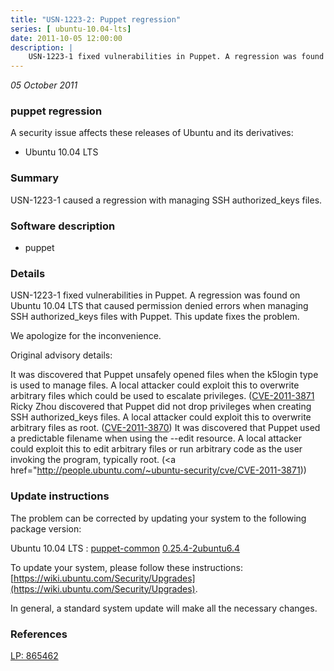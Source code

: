 ```yaml
---
title: "USN-1223-2: Puppet regression"
series: [ ubuntu-10.04-lts]
date: 2011-10-05 12:00:00
description: |
    USN-1223-1 fixed vulnerabilities in Puppet. A regression was found on Ubuntu 10.04 LTS that caused permission denied errors when managing SSH authorized_keys files with Puppet. This update fixes the problem.
--- 
```

 
 

*05 October 2011*

### puppet regression

A security issue affects these releases of Ubuntu and its derivatives:

* Ubuntu 10.04 LTS

### Summary

USN-1223-1 caused a regression with managing SSH authorized_keys files. 

### Software description

* puppet 

### Details

USN-1223-1 fixed vulnerabilities in Puppet. A regression was found on Ubuntu 10.04 LTS that caused permission denied errors when managing SSH authorized_keys files with Puppet. This update fixes the problem.

We apologize for the inconvenience.

Original advisory details:

 It was discovered that Puppet unsafely opened files when the k5login type is used to manage files. A local attacker could exploit this to overwrite arbitrary files which could be used to escalate privileges. ([CVE-2011-3871](http://people.ubuntu.com/~ubuntu-security/cve/CVE-2011-3869">CVE-2011-3869</a>) Ricky Zhou discovered that Puppet did not drop privileges when creating SSH authorized_keys files. A local attacker could exploit this to overwrite arbitrary files as root. (<a href="http://people.ubuntu.com/~ubuntu-security/cve/CVE-2011-3870">CVE-2011-3870</a>) It was discovered that Puppet used a predictable filename when using the --edit resource. A local attacker could exploit this to edit arbitrary files or run arbitrary code as the user invoking the program, typically root. (<a href="http://people.ubuntu.com/~ubuntu-security/cve/CVE-2011-3871)) 

### Update instructions

The problem can be corrected by updating your system to the following package version:

Ubuntu 10.04 LTS
 : [puppet-common](https://launchpad.net/ubuntu/+source/puppet) <span> [0.25.4-2ubuntu6.4](https://launchpad.net/ubuntu/+source/puppet/0.25.4-2ubuntu6.4) </span> 

To update your system, please follow these instructions: [https://wiki.ubuntu.com/Security/Upgrades](https://wiki.ubuntu.com/Security/Upgrades).

In general, a standard system update will make all the necessary changes. 

### References

 
 [LP: 865462](https://launchpad.net/bugs/865462)
 

